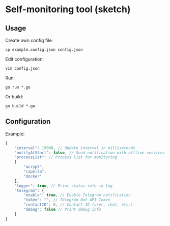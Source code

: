 Self-monitoring tool (sketch)
=============================

Usage
-----
Create own config file:
```shell
cp example.config.json config.json
```
Edit configuration:
```shell
vim config.json
```
Run:
```shell
go run *.go
```
Or build:
```shell
go build *.go
```

Configuration
-------------
Example:
```javascript
{
    "interval": 15000, // Update interval in milliseconds
    "notifyAtStart": false, // Send notification with offline services on start
	"processList": // Process list for monitoring
    [
        "acrypt",
		"capella",
		"docker"
    ],
    "logger": true, // Print status info in log
    "telegram": {
        "enable": true, // Enable Telegram notification
        "token": "", // Telegram Bot API Token
        "contactID": 0, // Contact ID (user, chat, etc.)
        "debug": false // Print debug info
    }
}
```
